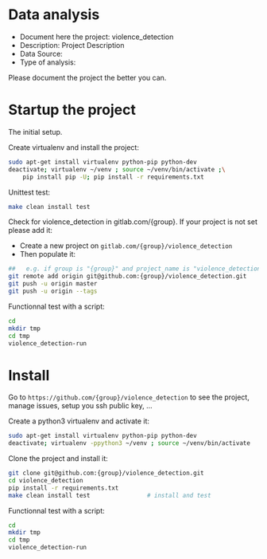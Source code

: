 # Data analysis
- Document here the project: violence_detection
- Description: Project Description
- Data Source:
- Type of analysis:

Please document the project the better you can.

# Startup the project

The initial setup.

Create virtualenv and install the project:
```bash
sudo apt-get install virtualenv python-pip python-dev
deactivate; virtualenv ~/venv ; source ~/venv/bin/activate ;\
    pip install pip -U; pip install -r requirements.txt
```

Unittest test:
```bash
make clean install test
```

Check for violence_detection in gitlab.com/{group}.
If your project is not set please add it:

- Create a new project on `gitlab.com/{group}/violence_detection`
- Then populate it:

```bash
##   e.g. if group is "{group}" and project_name is "violence_detection"
git remote add origin git@github.com:{group}/violence_detection.git
git push -u origin master
git push -u origin --tags
```

Functionnal test with a script:

```bash
cd
mkdir tmp
cd tmp
violence_detection-run
```

# Install

Go to `https://github.com/{group}/violence_detection` to see the project, manage issues,
setup you ssh public key, ...

Create a python3 virtualenv and activate it:

```bash
sudo apt-get install virtualenv python-pip python-dev
deactivate; virtualenv -ppython3 ~/venv ; source ~/venv/bin/activate
```

Clone the project and install it:

```bash
git clone git@github.com:{group}/violence_detection.git
cd violence_detection
pip install -r requirements.txt
make clean install test                # install and test
```
Functionnal test with a script:

```bash
cd
mkdir tmp
cd tmp
violence_detection-run
```
